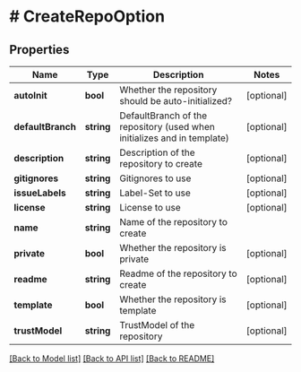 # # CreateRepoOption

## Properties

Name | Type | Description | Notes
------------ | ------------- | ------------- | -------------
**autoInit** | **bool** | Whether the repository should be auto-initialized? | [optional]
**defaultBranch** | **string** | DefaultBranch of the repository (used when initializes and in template) | [optional]
**description** | **string** | Description of the repository to create | [optional]
**gitignores** | **string** | Gitignores to use | [optional]
**issueLabels** | **string** | Label-Set to use | [optional]
**license** | **string** | License to use | [optional]
**name** | **string** | Name of the repository to create |
**private** | **bool** | Whether the repository is private | [optional]
**readme** | **string** | Readme of the repository to create | [optional]
**template** | **bool** | Whether the repository is template | [optional]
**trustModel** | **string** | TrustModel of the repository | [optional]

[[Back to Model list]](../../README.md#models) [[Back to API list]](../../README.md#endpoints) [[Back to README]](../../README.md)
